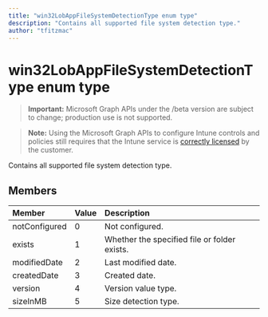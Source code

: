 ```yaml
---
title: "win32LobAppFileSystemDetectionType enum type"
description: "Contains all supported file system detection type."
author: "tfitzmac"
---
```


# win32LobAppFileSystemDetectionType enum type

> **Important:** Microsoft Graph APIs under the /beta version are subject to change; production use is not supported.

> **Note:** Using the Microsoft Graph APIs to configure Intune controls and policies still requires that the Intune service is [correctly licensed](https://go.microsoft.com/fwlink/?linkid=839381) by the customer.

Contains all supported file system detection type.

## Members
|Member|Value|Description|
|:---|:---|:---|
|notConfigured|0|Not configured.|
|exists|1|Whether the specified file or folder exists.|
|modifiedDate|2|Last modified date.|
|createdDate|3|Created date.|
|version|4|Version value type.|
|sizeInMB|5|Size detection type.|



